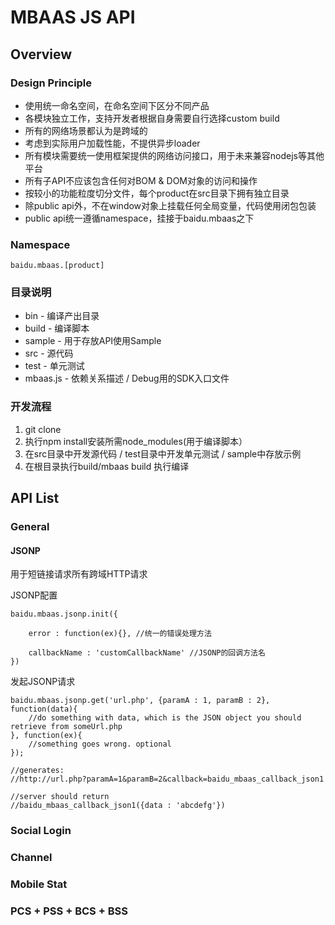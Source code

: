 MBAAS JS API
============

## Overview

### Design Principle

* 使用统一命名空间，在命名空间下区分不同产品
* 各模块独立工作，支持开发者根据自身需要自行选择custom build
* 所有的网络场景都认为是跨域的
* 考虑到实际用户加载性能，不提供异步loader
* 所有模块需要统一使用框架提供的网络访问接口，用于未来兼容nodejs等其他平台
* 所有子API不应该包含任何对BOM & DOM对象的访问和操作
* 按较小的功能粒度切分文件，每个product在src目录下拥有独立目录
* 除public api外，不在window对象上挂载任何全局变量，代码使用闭包包装
* public api统一遵循namespace，挂接于baidu.mbaas之下

### Namespace

    baidu.mbaas.[product]

### 目录说明

* bin - 编译产出目录
* build - 编译脚本
* sample - 用于存放API使用Sample
* src - 源代码
* test - 单元测试
* mbaas.js - 依赖关系描述 / Debug用的SDK入口文件

### 开发流程

1. git clone
1. 执行npm install安装所需node_modules(用于编译脚本）
1. 在src目录中开发源代码 / test目录中开发单元测试 / sample中存放示例
1. 在根目录执行build/mbaas build 执行编译

## API List

### General

#### JSONP

用于短链接请求所有跨域HTTP请求

JSONP配置
    
    baidu.mbaas.jsonp.init({
    
        error : function(ex){}, //统一的错误处理方法
    
        callbackName : 'customCallbackName' //JSONP的回调方法名
    })
    
发起JSONP请求
    
    baidu.mbaas.jsonp.get('url.php', {paramA : 1, paramB : 2}, function(data){
        //do something with data, which is the JSON object you should retrieve from someUrl.php
    }, function(ex){ 
        //something goes wrong. optional
    });
    
    //generates: 
    //http://url.php?paramA=1&paramB=2&callback=baidu_mbaas_callback_json1
    
    //server should return
    //baidu_mbaas_callback_json1({data : 'abcdefg'})
    

### Social Login

### Channel

### Mobile Stat

### PCS + PSS + BCS + BSS
